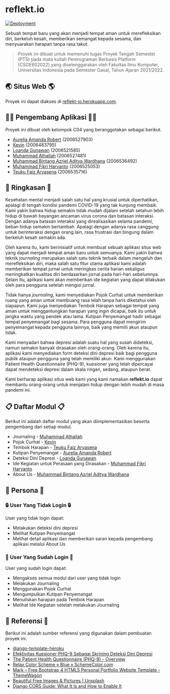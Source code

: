 # reflekt.io

[![Deployment][actions-badge]][commits-gh]

Sebuah tempat baru yang akan menjadi tempat aman untuk merefleksikan diri, berkeluh kesah, memberikan semangat kepada sesama, dan menyuarakan harapan tanpa rasa takut.

> Proyek ini dibuat untuk memenuhi tugas Proyek Tengah Semester (PTS)
> pada mata kuliah Pemrograman Berbasis Platform (CSGE602022) yang
> diselenggarakan oleh Fakultas Ilmu Komputer, Universitas Indonesia
> pada Semester Gasal, Tahun Ajaran 2021/2022.

## 🌏 Situs Web 🌎

Proyek ini dapat diakses di [reflekt-io.herokuapp.com](https://reflekt-io.herokuapp.com/).

## 👨‍💻 Pengembang Aplikasi 👩‍💻

Proyek ini dibuat oleh kelompok C04 yang beranggotakan sebagai berikut.

- [Aurelia Amanda Robert](https://github.com/orelar) (2006527903)
- [Kevin](https://github.com/vnctkevin) (2006483795)
- [Loanda Gunawan](https://github.com/Gloanda) (2006521585)
- [Muhammad Athallah](https://github.com/determinedguy) (2006527481)
- [Muhammad Bintang Azriel Aditya Wardhana](https://github.com/bintangazriel) (2006536492)
- [Muhammad Fikri Haryanto](https://github.com/mfikriharyanto) (2006525053)
- [Teuku Faiz Aryasena](https://github.com/teukufaiz) (2006535716)

## 📃 Ringkasan 📃

Kesehatan mental menjadi salah satu hal yang krusial untuk diperhatikan, apalagi di tengah kondisi pandemi COVID-19 yang tak kunjung membaik. Kami yakin bahwa hidup semakin tidak mudah dijalani setelah setahun lebih hidup di bawah bayangan ancaman virus corona dan batasan interaksi. Dengan adanya batasan interaksi yang direalisasikan selama pandemi, beban hidup semakin bertambah. Apalagi dengan adanya rasa canggung untuk berinteraksi dengan orang lain, rasa frustrasi dan bingung dalam berkeluh kesah semakin ada.

Oleh karena itu, kami berinisiatif untuk membuat sebuah aplikasi situs web yang dapat menjadi tempat aman baru untuk semuanya. Kami yakin bahwa teknik _journaling_ merupakan salah satu teknik terbaik dalam mengeluh dan merefleksikan diri, maka salah satu fitur utama aplikasi kami adalah memberikan tempat jurnal untuk meringkas cerita harian sekaligus meningkatkan kualitas diri berdasarkan jurnal pada hari-hari sebelumnya. Selain itu, aplikasi kami akan memberikan ide kegiatan yang dapat dilakukan oleh para pengguna setelah mengisi jurnal.

Tidak hanya _journaling_, kami menyediakan Pojok Curhat untuk memberikan ruang yang aman untuk membuang rasa lelah tanpa haris diketahui oleh siapapun. Kami juga menyediakan Tembok Harapan sebagai tempat yang aman untuk menggantungkan harapan yang ingin dicapai, baik itu untuk jangka waktu yang pendek atau lama. Kutipan Penyemangat hadir sebagai tempat penyemangat bagi sesama. Para pengguna dapat mengirim penyemangat kepada pengguna lainnya, baik yang memilii akun ataupun tidak.

Kami menyadari bahwa depresi adalah suatu hal yang susah dideteksi, namun semakin banyak dirasakan oleh orang-orang. Oleh karena itu, aplikasi kami menyediakan form deteksi dini depresi baik bagi pengguna publik ataupun pengguna yang telah memiliki akun. Kami menggunakan Patient Health Questionnaire (PHQ-9), kuesioner yang telah dipercayai dapat mendeteksi depresi dalam skala ringan, sedang, ataupun berat.

Kami berharap aplikasi situs web kami yang kami namakan **reflekt<area>.io** dapat membantu orang-orang untuk menjalani hidup dengan lebih mudah di masa pandemi ini.

## 📋 Daftar Modul 📋

Berikut ini adalah daftar modul yang akan diimplementasikan beserta pengembang dari setiap modul.

- Journaling - [Muhammad Athallah](https://github.com/determinedguy)
- Pojok Curhat - [Kevin](https://github.com/vnctkevin)
- Tembok Harapan - [Teuku Faiz Aryasena](https://github.com/teukufaiz)
- Kutipan Penyemangat - [Aurelia Amanda Robert](https://github.com/orelar)
- Deteksi Dini Depresi - [Loanda Gunawan](https://github.com/Gloanda)
- Ide Kegiatan untuk Perasaan yang Dirasakan - [Muhammad Fikri Haryanto](https://github.com/mfikriharyanto)
- About Us - [Muhammad Bintang Azriel Aditya Wardhana](https://github.com/bintangazriel)

## 👥 Persona 👥

### 🔒 User Yang Tidak Login 🔒

User yang tidak login dapat:

- Melakukan deteksi dini depresi
- Melihat Kutipan Penyemangat
- Melihat detail aplikasi dan memberikan saran kepada pengembang aplikasi melalui About Us

### 🔑 User Yang Sudah Login 🔑

User yang sudah login dapat:

- Mengakses semua modul dari user yang tidak login
- Melakukan Journaling
- Menggunakan Pojok Curhat
- Mengumpulkan Kutipan Penyemangat
- Menuliskan harapan pada Tembok Harapan
- Melihat Ide Kegiatan setelah melakukan Journaling

## 📑 Referensi 📑

Berikut ini adalah sumber referensi yang digunakan dalam pembuatan proyek ini.

- [django-template-heroku](https://github.com/laymonage/django-template-heroku)
- [Efektivitas Kuesioner PHQ-9 Sebagai Skrining Deteksi Dini Depresi](https://www.alomedika.com/efektivitas-kuesioner-ph-9-sebagai-skrining-deteksi-dini-depresi/)
- [The Patient Health Questionnaire (PHQ-9) - Overview](https://img3.reoveme.com/m/7dcac06741830f40.pdf)
- [Relax Color Scheme » Blue » SchemeColor.com](https://www.schemecolor.com/relax-color.php)
- [Mark – Free Bootstrap 4 HTML5 Personal Portfolio Website Template - ThemeWagon](https://themewagon.com/themes/free-bootstrap-4-html-5-personal-portfolio-website-template-mark/)
- [Beautiful Free Images & Pictures | Unsplash](https://unsplash.com)
- [Django CORS Guide: What It Is and How to Enable It](https://www.stackhawk.com/blog/django-cors-guide/)

[actions-badge]: https://github.com/reflekt-io/reflekt.io-pbp/actions/workflows/deploy.yml/badge.svg
[commits-gh]: https://github.com/reflekt-io/reflekt.io-pbp/commits/main
